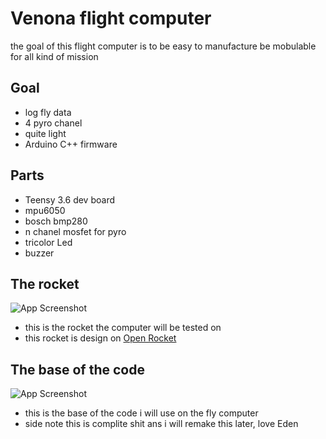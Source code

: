 # Venona flight computer
the goal of this flight computer is to be easy to manufacture be mobulable for all kind of mission 

## Goal

- log fly data
- 4 pyro chanel
- quite light
- Arduino C++ firmware

## Parts
- Teensy 3.6 dev board
- mpu6050
- bosch bmp280
- n chanel mosfet for pyro
- tricolor Led
- buzzer

## The rocket

![App Screenshot](https://cdn.discordapp.com/attachments/936282025588064273/1051940479257804910/Capture_decran_2022-12-12_201503.png)

- this is the rocket the computer will be tested on 
- this rocket is design on [Open Rocket](https://openrocket.info/)

## The base of the code

![App Screenshot](https://cdn.discordapp.com/attachments/936282025588064273/1052314296647942177/Capture_decran_2022-12-13_210053.png)

- this is the base of the code i will use on the fly computer 
- side note this is complite shit ans i will remake this later, love Eden 


